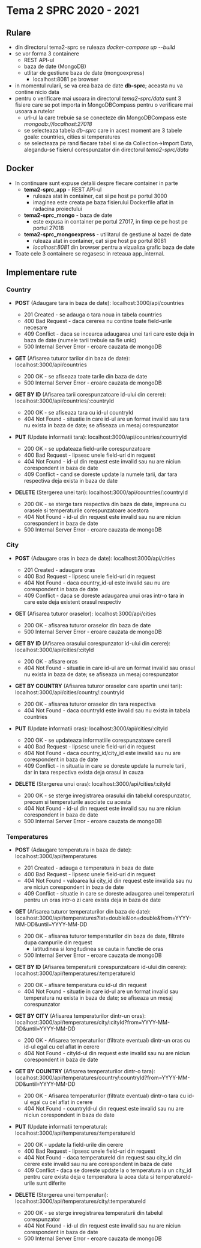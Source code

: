 # Tema 2 SPRC 2020 - 2021

## Rulare
* din directorul tema2-sprc se ruleaza *docker-compose up --build*
* se vor forma 3 containere
  * REST API-ul
  * baza de date (MongoDB)
  * utlitar de gestiune baza de date (mongoexpress)
    * localhost:8081 pe browser 
* in momentul rularii, se va crea baza de date **db-sprc**; aceasta nu va contine nicio data
* pentru o verificare mai usoara in directorul *tema2-sprc/data* sunt 3 fisiere care se pot importa in MongoDBCompass pentru o verificare mai usoara a rutelor
  * url-ul la care trebuie sa se conecteze din MongoDBCompass este *mongodb://localhost:27018*
  * se selecteaza tabela *db-sprc* care in acest moment are 3 tabele goale: countries, cities si temperatures
  * se selecteaza pe rand fiecare tabel si se da Collection->Import Data, alegandu-se fisierul corespunzator din directorul *tema2-sprc/data*

## Docker
* In continuare sunt expuse detalii despre fiecare container in parte
  * **tema2-sprc_app** - REST API-ul
    * ruleaza atat in container, cat si pe host pe portul 3000 
    * imaginea este creata pe baza fisierului Dockerfile aflat in radacina proiectului
  * **tema2-sprc_mongo** - baza de date
    * este expusa in container pe portul 27017, in timp ce pe host pe portul 27018
  * **tema2-sprc_mongoexpress** - utilitarul de gestiune al bazei de date
    * ruleaza atat in container, cat si pe host pe portul 8081
    * *localhost:8081* din browser pentru a vizualiza grafic baza de date
* Toate cele 3 containere se regasesc in reteaua app_internal.

## Implementare rute

### Country

* **POST** (Adaugare tara in baza de date): localhost:3000/api/countries
  * 201 Created - se adauga o tara noua in tabela countries
  * 400 Bad Request - daca cererea nu contine toate field-urile necesare
  * 409 Conflict - daca se incearca adaugarea unei tari care este deja in baza de date (numele tarii trebuie sa fie unic)
  * 500 Internal Server Error - eroare cauzata de mongoDB

* **GET** (Afisarea tuturor tarilor din baza de date): localhost:3000/api/countries
  * 200 OK - se afiseaza toate tarile din baza de date
  * 500 Internal Server Error - eroare cauzata de mongoDB

* **GET BY ID** (Afisarea tarii corespunzatoare id-ului din cerere): localhost:3000/api/countries/:countryId
  * 200 OK - se afiseaza tara cu id-ul countryId
  * 404 Not Found - situatie in care id-ul are un format invalid sau tara nu exista in baza de date; se afiseaza un mesaj corespunzator

* **PUT** (Update informatii tara): localhost:3000/api/countries/:countryId
  * 200 OK - se updateaza field-urile corespunzatoare
  * 400 Bad Request - lipsesc unele field-uri din request
  * 404 Not Found - id-ul din request este invalid sau nu are niciun corespondent in baza de date
  * 409 Conflict - cand se doreste update la numele tarii, dar tara respectiva deja exista in baza de date

* **DELETE** (Stergerea unei tari): localhost:3000/api/countries/:countryId
  * 200 OK - se sterge tara respectiva din baza de date, impreuna cu orasele si temperaturile corespunzatoare acestora
  * 404 Not Found - id-ul din request este invalid sau nu are niciun corespondent in baza de date
  * 500 Internal Server Error - eroare cauzata de mongoDB

### City

* **POST** (Adaugare oras in baza de date): localhost:3000/api/cities
  * 201 Created - adaugare oras
  * 400 Bad Request - lipsesc unele field-uri din request
  * 404 Not Found - daca country_id-ul este invalid sau nu are corespondent in baza de date
  * 409 Conflict - daca se doreste adaugarea unui oras intr-o tara in care este deja existent orasul respectiv

* **GET** (Afisarea tuturor oraselor): localhost:3000/api/cities
  * 200 OK - afisarea tuturor oraselor din baza de date
  * 500 Internal Server Error - eroare cauzata de mongoDB

* **GET BY ID** (Afisarea orasului corespunzator id-ului din cerere): localhost:3000/api/cities/:cityId
  * 200 OK - afisare oras 
  * 404 Not Found - situatie in care id-ul are un format invalid sau orasul nu exista in baza de date; se afiseaza un mesaj corespunzator

* **GET BY COUNTRY** (Afisarea tuturor oraselor care apartin unei tari): localhost:3000/api/cities/country/:countryId
  * 200 OK - afisarea tuturor oraselor din tara respectiva
  * 404 Not Found - daca countryId este invalid sau nu exista in tabela countries

* **PUT** (Update informatii oras): localhost:3000/api/cities/:cityId
  * 200 OK - se updateaza informatiile corespunzatoare cererii
  * 400 Bad Request - lipsesc unele field-uri din request
  * 404 Not Found - daca country_id/city_id este invalid sau nu are corespondent in baza de date
  * 409 Conflict - in situatia in care se doreste update la numele tarii, dar in tara respectiva exista deja orasul in cauza

* **DELETE** (Stergerea unui oras): localhost:3000/api/cities/:cityId
  * 200 OK - se sterge inregistrarea orasului din tabelul corespunzator, precum si temperaturile asociate cu acesta
  * 404 Not Found - id-ul din request este invalid sau nu are niciun corespondent in baza de date
  * 500 Internal Server Error - eroare cauzata de mongoDB

### Temperatures

* **POST** (Adaugare temperatura in baza de date): localhost:3000/api/temperatures
  * 201 Created - adauga o temperatura in baza de date
  * 400 Bad Request - lipsesc unele field-uri din request
  * 404 Not Found - valoarea lui city_id din request este invalida sau nu are niciun corespondent in baza de date
  * 409 Conflict - situatie in care se doreste adaugarea unei temperaturi pentru un oras intr-o zi care exista deja in baza de date
  
* **GET** (Afisarea tuturor temperaturilor din baza de date): localhost:3000/api/temperatures?lat=double&lon=double&from=YYYY-MM-DD&until=YYYY-MM-DD
  * 200 OK - afisarea tuturor temperaturilor din baza de date, filtrate dupa campurile din request
    * latitudinea si longitudinea se cauta in functie de oras
  * 500 Internal Server Error - eroare cauzata de mongoDB

* **GET BY ID** (Afisarea temperaturii corespunzatoare id-ului din cerere): localhost:3000/api/temperatures/:temperatureId
  * 200 OK - afisare temperatura cu id-ul din request
  * 404 Not Found - situatie in care id-ul are un format invalid sau temperatura nu exista in baza de date; se afiseaza un mesaj corespunzator

* **GET BY CITY** (Afisarea temperaturilor dintr-un oras): localhost:3000/api/temperatures/city/:cityId?from=YYYY-MM-DD&until=YYYY-MM-DD
  * 200 OK - Afisarea temperaturilor (filtrate eventual) dintr-un oras cu id-ul egal cu cel aflat in cerere
  * 404 Not Found - cityId-ul din request este invalid sau nu are niciun corespondent in baza de date

* **GET BY COUNTRY** (Afisarea temperaturilor dintr-o tara): localhost:3000/api/temperatures/country/:countryId?from=YYYY-MM-DD&until=YYYY-MM-DD
  * 200 OK - Afisarea temperaturilor (filtrate eventual) dintr-o tara cu id-ul egal cu cel aflat in cerere
  * 404 Not Found - countryId-ul din request este invalid sau nu are niciun corespondent in baza de date

* **PUT** (Update informatii temperatura): localhost:3000/api/temperatures/:temperatureId
  * 200 OK - update la field-urile din cerere
  * 400 Bad Request - lipsesc unele field-uri din request
  * 404 Not Found - daca temperatureId din request sau city_id din cerere este invalid sau nu are corespondent in baza de date
  * 409 Conflict - daca se doreste update la o temperatura la un city_id pentru care exista deja o temperatura la acea data si temperatureId-urile sunt diferite

* **DELETE** (Stergerea unei temperaturi): localhost:3000/api/temperatures/city/:temperatureId
  * 200 OK - se sterge inregistrarea temperaturii din tabelul corespunzator
  * 404 Not Found - id-ul din request este invalid sau nu are niciun corespondent in baza de date
  * 500 Internal Server Error - eroare cauzata de mongoDB
  